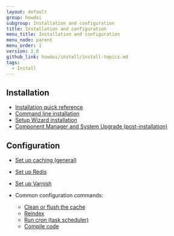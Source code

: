 ```yaml
---
layout: default
group: howdoi
subgroup: Installation and configuration
title: Installation and configuration
menu_title: Installation and configuration
menu_node: parent
menu_order: 1
version: 2.0
github_link: howdoi/install/install-topics.md
tags:
  - Install
---
```


## Installation
*	<a href="{{page.baseurl}}install-gde/install-quick-ref.html">Installation quick reference</a>
*	<a href="{{page.baseurl}}install-gde/install/cli/install-cli.html">Command line installation</a>
*	<a href="{{page.baseurl}}install-gde/install/web/install-web.html">Setup Wizard installation</a>
*	<a href="{{page.baseurl}}comp-mgr/bk-compman-upgrade-guide.html">Component Manager and System Upgrade (post-installation)</a>

## Configuration
*	<a href="{{page.baseurl}}config-guide/cache/caching.html">Set up caching (general)</a>
*	<a href="{{page.baseurl}}config-guide/redis/config-redis.html">Set up Redis</a>
*	<a href="{{page.baseurl}}config-guide/varnish/config-varnish.html">Set up Varnish</a>
*	Common configuration commands:

	*	<a href="{{page.baseurl}}config-guide/cli/config-cli-subcommands-cache.html">Clean or flush the cache</a>
	*	<a href="{{page.baseurl}}config-guide/cli/config-cli-subcommands-index.html">Reindex</a>
	*	<a href="{{page.baseurl}}config-guide/cli/config-cli-subcommands-cron.html">Run cron (task scheduler)</a>
	*	<a href="{{page.baseurl}}config-guide/cli/config-cli-subcommands-compiler.html">Compile code</a>
